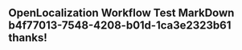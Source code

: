 <properties
ms.topic="hero-topic"
ms.test1="hero-topic"
ms.test2="test"/>

## OpenLocalization Workflow Test MarkDown b4f77013-7548-4208-b01d-1ca3e2323b61 thanks!
